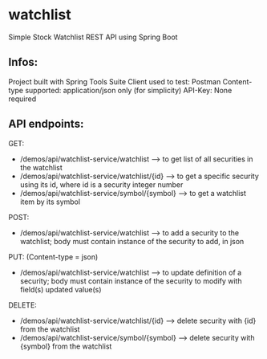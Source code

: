 # watchlist
Simple Stock Watchlist REST API using Spring Boot

Infos:
-----
Project built with Spring Tools Suite
Client used to test: Postman
Content-type supported: application/json only (for simplicity)
API-Key: None required


API endpoints:
-------------

GET:
- /demos/api/watchlist-service/watchlist --> to get list of all securities in the watchlist
- /demos/api/watchlist-service/watchlist/{id} --> to get a specific security using its id, where id is a security integer number
- /demos/api/watchlist-service/symbol/{symbol} --> to get a watchlist item by its symbol

POST:  
 - /demos/api/watchlist-service/watchlist --> to add a security to the watchlist; body must contain instance of the security to add, in json

PUT:  (Content-type = json)
 - /demos/api/watchlist-service/watchlist --> to update definition of a security; body must contain instance of the security to modify with field(s) updated value(s)

DELETE:  
 - /demos/api/watchlist-service/watchlist/{id} --> delete security with {id} from the watchlist
 - /demos/api/watchlist-service/symbol/{symbol} --> delete security with {symbol} from the watchlist

   
